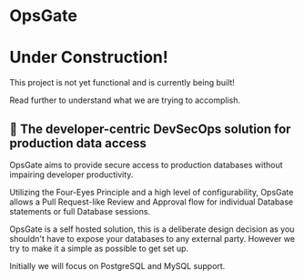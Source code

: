 # OpsGate

# Under Construction!

This project is not yet functional and is currently being built!

Read further to understand what we are trying to accomplish.

## 🔐 The developer-centric DevSecOps solution for production data access

OpsGate aims to provide secure access to production databases without impairing developer productivity.

Utilizing the Four-Eyes Principle and a high level of configurability, OpsGate allows a Pull Request-like Review and Approval flow for individual Database statements or full Database sessions.

OpsGate is a self hosted solution, this is a deliberate design decision as you shouldn't have to expose your databases to any external party. However we try to make it a simple as possible to get set up.

Initially we will focus on PostgreSQL and MySQL support.
